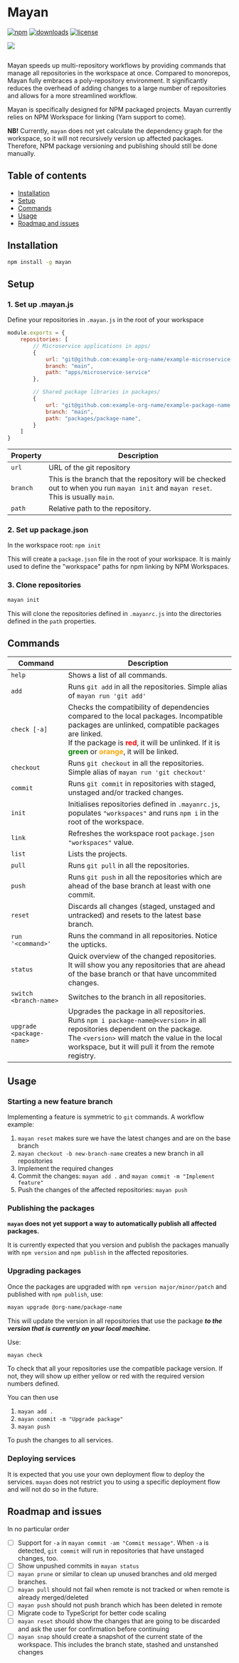 # Mayan

[![npm](https://img.shields.io/npm/v/mayan.svg?cacheSeconds=3600)](https://www.npmjs.com/package/mayan) [![downloads](https://img.shields.io/npm/dt/mayan.svg?cacheSeconds=3600)](https://www.npmjs.com/package/mayan) [![license](https://img.shields.io/npm/l/mayan.svg?cacheSeconds=3600)](https://www.npmjs.com/package/mayan)

<img src="docs/images/mayan.png" style="display:block; margin: 1em auto 2em auto;">

Mayan speeds up multi-repository workflows by providing commands that manage all repositories in the workspace at once. Compared to monorepos, Mayan fully embraces a poly-repository environment. It significantly reduces the overhead of adding changes to a large number of repositories and allows for a more streamlined workflow.

Mayan is specifically designed for NPM packaged projects. Mayan currently relies on NPM Workspace for linking (Yarn support to come).

**NB!** Currently, `mayan` does not yet calculate the dependency graph for the workspace, so it will not recursively version up affected packages. Therefore, NPM package versioning and publishing should still be done manually.

## Table of contents

- [Installation](#installation)
- [Setup](#setup)
- [Commands](#commands)
- [Usage](#usage)
- [Roadmap and issues](#roadmap-and-issues)

## Installation

```bash
npm install -g mayan
```

## Setup

### 1. Set up .mayan.js

Define your repositories in `.mayan.js` in the root of your workspace

```js
module.exports = {
    repositories: [
        // Microservice applications in apps/
        {
            url: "git@github.com:example-org-name/example-microservice-name.git",
            branch: "main",
            path: "apps/microservice-service"
        },

        // Shared package libraries in packages/
        {
            url: "git@github.com:example-org-name/example-package-name.git",
            branch: "main",
            path: "packages/package-name",
        }
    ]
}
```

| Property | Description |
|---|---|
| `url` | URL of the git repository |
| `branch` | This is the branch that the repository will be checked out to when you run `mayan init` and `mayan reset`. This is usually `main`. |
| `path` | Relative path to the repository. |

### 2. Set up package.json

In the workspace root: `npm init`

This will create a `package.json` file in the root of your workspace. It is mainly used to define the "workspace" paths for npm linking by NPM Workspaces.

### 3. Clone repositories

```bash
mayan init
```

This will clone the repositories defined in `.mayanrc.js` into the directories defined in the `path` properties.

## Commands

| Command | Description |
|---|---|
| `help` | Shows a list of all commands. |
| `add` | Runs `git add` in all the repositories. Simple alias of `mayan run 'git add'` |
| `check [-a]` | Checks the compatibility of dependencies compared to the local packages. Incompatible packages are unlinked, compatible packages are linked. <br /> If the package is <span style="font-weight:bold;color:red">red</span>, it will be unlinked. If it is <span style="font-weight:bold;color:green">green</span> or <span style="font-weight:bold;color:orange">orange</span>, it will be linked. |
| `checkout` | Runs `git checkout` in all the repositories. Simple alias of `mayan run 'git checkout'` |
| `commit` | Runs `git commit` in repositories with staged, unstaged and/or tracked changes. |
| `init` | Initialises repositories defined in `.mayanrc.js`, populates `"workspaces"` and runs `npm i` in the root of the workspace. |
| `link` | Refreshes the workspace root `package.json` `"workspaces"` value. |
| `list` | Lists the projects. |
| `pull` | Runs `git pull` in all the repositories. |
| `push` | Runs `git push` in all the repositories which are ahead of the base branch at least with one commit. |
| `reset` | Discards all changes (staged, unstaged and untracked) and resets to the latest base branch. |
| `run '<command>'` | Runs the command in all repositories. Notice the upticks. |
| `status` | Quick overview of the changed repositories. <br /> It will show you any repositories that are ahead of the base branch or that have uncommited changes. |
| `switch <branch-name>` | Switches to the branch in all repositories. |
| `upgrade <package-name>` | Upgrades the package in all repositories. <br /> Runs `npm i package-name@<version>` in all repositories dependent on the package.<br /> The `<version>` will match the value in the local workspace, but it will pull it from the remote registry. |

## Usage

### Starting a new feature branch

Implementing a feature is symmetric to `git` commands. A workflow example:

1. `mayan reset` makes sure we have the latest changes and are on the base branch
2. `mayan checkout -b new-branch-name` creates a new branch in all repositories
3. Implement the required changes
4. Commit the changes: `mayan add .` and `mayan commit -m "Implement feature"`
5. Push the changes of the affected repositories: `mayan push`

### Publishing the packages

**`mayan` does not yet support a way to automatically publish all affected packages.**

It is currently expected that you version and publish the packages manually with `npm version` and `npm publish` in the affected repositories.

### Upgrading packages

Once the packages are upgraded with `npm version major/minor/patch` and published with `npm publish`, use:

```bash
mayan upgrade @org-name/package-name
```

This will update the version in all repositories that use the package **_to the version that is currently on your local machine._**

Use:

```bash
mayan check
```

To check that all your repositories use the compatible package version. If not, they will show up either yellow or red with the required version numbers defined.

You can then use

1. `mayan add .`
2. `mayan commit -m "Upgrade package"`
3. `mayan push`

To push the changes to all services.

### Deploying services

It is expected that you use your own deployment flow to deploy the services. `mayan` does not restrict you to using a specific deployment flow and will not do so in the future.

## Roadmap and issues

In no particular order

- [ ] Support for `-a` in `mayan commit -am "Commit message"`. When `-a` is detected, `git commit` will run in repositories that have unstaged changes, too.
- [ ] Show unpushed commits in `mayan status`
- [ ] `mayan prune` or similar to clean up unused branches and old merged branches.
- [ ] `mayan pull` should not fail when remote is not tracked or when remote is already merged/deleted
- [ ] `mayan push` should not push branch which has been deleted in remote
- [ ] Migrate code to TypeScript for better code scaling
- [ ] `mayan reset` should show the changes that are going to be discarded and ask the user for confirmation before continuing
- [ ] `mayan snap` should create a snapshot of the current state of the workspace. This includes the branch state, stashed and unstanshed changes
